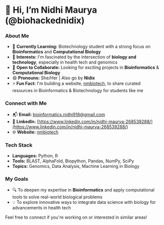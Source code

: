 # 👋 Hi, I’m Nidhi Maurya (@biohackednidix)

### About Me
- 🌱 **Currently Learning:** Biotechnology student with a strong focus on **Bioinformatics** and **Computational Biology**
- 👀 **Interests:** I'm fascinated by the intersection of **biology and technology**, especially in health tech and genomics
- 💞️ **Open to Collaborate:** Looking for exciting projects in **Bioinformatics** & **Computational Biology**
- 😄 **Pronouns:** She/Her | Also go by **Nidix**
- ⚡ **Fun Fact:** I'm building a website, [nmbiotech](https://nmbiotech.digitarthamarketing.in), to share curated resources in Bioinformatics & Biotechnology for students like me

### Connect with Me
- 📬 **Email:** [bioinformatics.nidhi918@gmail.com](mailto:bioinformatics.nidhi918@gmail.com)
- 💼 **LinkedIn:** [https://www.linkedin.com/in/nidhi-maurya-268539288/](https://www.linkedin.com/in/nidhi-maurya-268539288/)
- 🌐 **Website:** [nmbiotech](https://nmbiotech.digitarthamarketing.in/)

### Tech Stack
- **Languages:** Python, R
- **Tools:** BLAST, AlphaFold, Biopython, Pandas, NumPy, SciPy
- **Topics:** Genomics, Data Analysis, Machine Learning in Biology

### My Goals
- 🔍 To deepen my expertise in **Bioinformatics** and apply computational tools to solve real-world biological problems
- 💡 To explore innovative ways to integrate data science with biology for advancements in health tech

Feel free to connect if you're working on or interested in similar areas!
